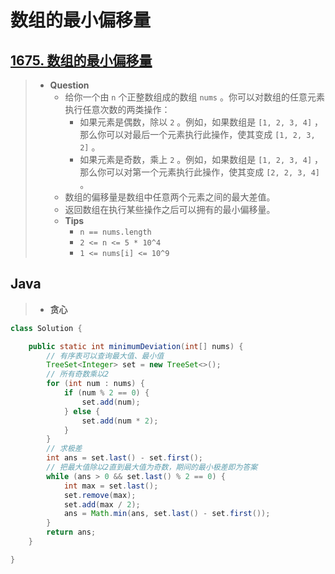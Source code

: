 # 数组的最小偏移量

## [1675. 数组的最小偏移量](https://leetcode.cn/problems/minimize-deviation-in-array/)

> - **Question**
>   - 给你一个由 `n` 个正整数组成的数组 `nums` 。你可以对数组的任意元素执行任意次数的两类操作：
>     - 如果元素是偶数，除以 `2` 。例如，如果数组是 `[1, 2, 3, 4]` ，那么你可以对最后一个元素执行此操作，使其变成 `[1, 2, 3, 2]` 。
>     - 如果元素是奇数，乘上 `2` 。例如，如果数组是 `[1, 2, 3, 4]` ，那么你可以对第一个元素执行此操作，使其变成 `[2, 2, 3, 4]` 。
>   - 数组的偏移量是数组中任意两个元素之间的最大差值。
>   - 返回数组在执行某些操作之后可以拥有的最小偏移量。
>   - **Tips**
>     - `n == nums.length`
>     - `2 <= n <= 5 * 10^4`
>     - `1 <= nums[i] <= 10^9`

## Java

> - **贪心**

```java
class Solution {

    public static int minimumDeviation(int[] nums) {
        // 有序表可以查询最大值、最小值
        TreeSet<Integer> set = new TreeSet<>();
        // 所有奇数乘以2
        for (int num : nums) {
            if (num % 2 == 0) {
                set.add(num);
            } else {
                set.add(num * 2);
            }
        }
        // 求极差
        int ans = set.last() - set.first();
        // 把最大值除以2直到最大值为奇数，期间的最小极差即为答案
        while (ans > 0 && set.last() % 2 == 0) {
            int max = set.last();
            set.remove(max);
            set.add(max / 2);
            ans = Math.min(ans, set.last() - set.first());
        }
        return ans;
    }

}
```
